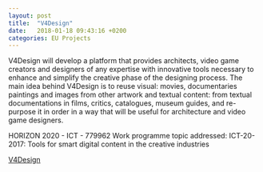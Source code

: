 ```yaml
---
layout: post
title:  "V4Design"
date:   2018-01-18 09:43:16 +0200
categories: EU Projects
---
```

V4Design will develop a platform that provides architects, video game creators and designers of any expertise with innovative tools necessary to enhance and simplify the creative phase of the designing process. The main idea behind V4Design is to reuse visual: movies, documentaries paintings and images from other artwork and  textual content: from textual documentations in films, critics, catalogues, museum guides, and re-purpose it in order in a way that will be useful for architecture and video game designers.

HORIZON 2020 - ICT - 779962
Work programme topic addressed: ICT-20-2017: Tools for smart digital content in the creative industries

[V4Design]()
